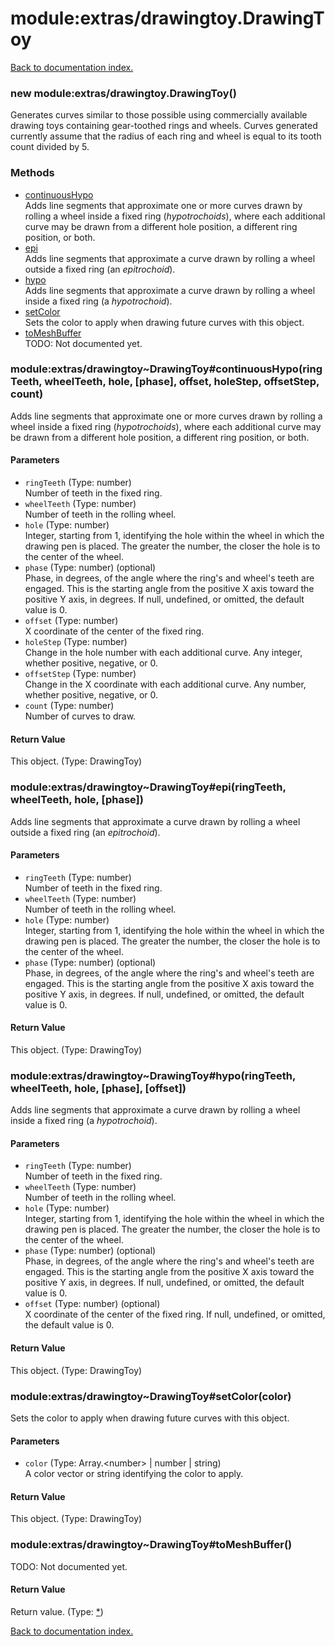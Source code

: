 # module:extras/drawingtoy.DrawingToy

[Back to documentation index.](index.md)

<a name='extras_drawingtoy.DrawingToy'></a>
### new module:extras/drawingtoy.DrawingToy()

Generates curves similar to those possible using commercially available drawing toys containing gear-toothed rings and wheels. Curves generated currently assume that the radius of each ring and wheel is equal to its tooth count divided by 5.

### Methods

* [continuousHypo](#extras_drawingtoy_DrawingToy_continuousHypo)<br>Adds line segments that approximate one or more curves drawn by rolling a wheel inside a fixed ring (<i>hypotrochoids</i>), where each additional curve may be drawn from a different hole position, a different ring position, or both.
* [epi](#extras_drawingtoy_DrawingToy_epi)<br>Adds line segments that approximate a curve drawn by rolling a wheel outside a fixed ring (an <i>epitrochoid</i>).
* [hypo](#extras_drawingtoy_DrawingToy_hypo)<br>Adds line segments that approximate a curve drawn by rolling a wheel inside a fixed ring (a <i>hypotrochoid</i>).
* [setColor](#extras_drawingtoy_DrawingToy_setColor)<br>Sets the color to apply when drawing future curves with this object.
* [toMeshBuffer](#extras_drawingtoy_DrawingToy_toMeshBuffer)<br>TODO: Not documented yet.

<a name='extras_drawingtoy_DrawingToy_continuousHypo'></a>
### module:extras/drawingtoy~DrawingToy#continuousHypo(ringTeeth, wheelTeeth, hole, [phase], offset, holeStep, offsetStep, count)

Adds line segments that approximate one or more curves drawn by rolling a wheel inside a fixed ring (<i>hypotrochoids</i>), where each additional curve may be drawn from a different hole position, a different ring position, or both.

#### Parameters

* `ringTeeth` (Type: number)<br>Number of teeth in the fixed ring.
* `wheelTeeth` (Type: number)<br>Number of teeth in the rolling wheel.
* `hole` (Type: number)<br>Integer, starting from 1, identifying the hole within the wheel in which the drawing pen is placed. The greater the number, the closer the hole is to the center of the wheel.
* `phase` (Type: number) (optional)<br>Phase, in degrees, of the angle where the ring's and wheel's teeth are engaged. This is the starting angle from the positive X axis toward the positive Y axis, in degrees. If null, undefined, or omitted, the default value is 0.
* `offset` (Type: number)<br>X coordinate of the center of the fixed ring.
* `holeStep` (Type: number)<br>Change in the hole number with each additional curve. Any integer, whether positive, negative, or 0.
* `offsetStep` (Type: number)<br>Change in the X coordinate with each additional curve. Any number, whether positive, negative, or 0.
* `count` (Type: number)<br>Number of curves to draw.

#### Return Value

This object. (Type: DrawingToy)

<a name='extras_drawingtoy_DrawingToy_epi'></a>
### module:extras/drawingtoy~DrawingToy#epi(ringTeeth, wheelTeeth, hole, [phase])

Adds line segments that approximate a curve drawn by rolling a wheel outside a fixed ring (an <i>epitrochoid</i>).

#### Parameters

* `ringTeeth` (Type: number)<br>Number of teeth in the fixed ring.
* `wheelTeeth` (Type: number)<br>Number of teeth in the rolling wheel.
* `hole` (Type: number)<br>Integer, starting from 1, identifying the hole within the wheel in which the drawing pen is placed. The greater the number, the closer the hole is to the center of the wheel.
* `phase` (Type: number) (optional)<br>Phase, in degrees, of the angle where the ring's and wheel's teeth are engaged. This is the starting angle from the positive X axis toward the positive Y axis, in degrees. If null, undefined, or omitted, the default value is 0.

#### Return Value

This object. (Type: DrawingToy)

<a name='extras_drawingtoy_DrawingToy_hypo'></a>
### module:extras/drawingtoy~DrawingToy#hypo(ringTeeth, wheelTeeth, hole, [phase], [offset])

Adds line segments that approximate a curve drawn by rolling a wheel inside a fixed ring (a <i>hypotrochoid</i>).

#### Parameters

* `ringTeeth` (Type: number)<br>Number of teeth in the fixed ring.
* `wheelTeeth` (Type: number)<br>Number of teeth in the rolling wheel.
* `hole` (Type: number)<br>Integer, starting from 1, identifying the hole within the wheel in which the drawing pen is placed. The greater the number, the closer the hole is to the center of the wheel.
* `phase` (Type: number) (optional)<br>Phase, in degrees, of the angle where the ring's and wheel's teeth are engaged. This is the starting angle from the positive X axis toward the positive Y axis, in degrees. If null, undefined, or omitted, the default value is 0.
* `offset` (Type: number) (optional)<br>X coordinate of the center of the fixed ring. If null, undefined, or omitted, the default value is 0.

#### Return Value

This object. (Type: DrawingToy)

<a name='extras_drawingtoy_DrawingToy_setColor'></a>
### module:extras/drawingtoy~DrawingToy#setColor(color)

Sets the color to apply when drawing future curves with this object.

#### Parameters

* `color` (Type: Array.&lt;number> | number | string)<br>A color vector or string identifying the color to apply.

#### Return Value

This object. (Type: DrawingToy)

<a name='extras_drawingtoy_DrawingToy_toMeshBuffer'></a>
### module:extras/drawingtoy~DrawingToy#toMeshBuffer()

TODO: Not documented yet.

#### Return Value

Return value. (Type: <a href="_.md">*</a>)

[Back to documentation index.](index.md)
